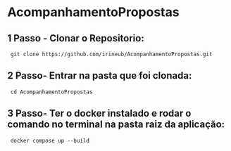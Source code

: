 # AcompanhamentoPropostas
  ## 1 Passo - Clonar o Repositorio:
     git clone https://github.com/irineub/AcompanhamentoPropostas.git
  ## 2 Passo- Entrar na pasta que foi clonada:
     cd AcompanhamentoPropostas
  ## 3 Passo- Ter o docker instalado e rodar o comando no terminal na pasta raiz da aplicação:
     docker compose up --build 
     

  

